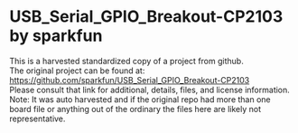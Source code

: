 
# USB_Serial_GPIO_Breakout-CP2103 by sparkfun  
This is a harvested standardized copy of a project from github.  
The original project can be found at:  
https://github.com/sparkfun/USB_Serial_GPIO_Breakout-CP2103  
Please consult that link for additional, details, files, and license information.  
Note: It was auto harvested and if the original repo had more than one board file or anything out of the ordinary the files here are likely not representative.  
    
